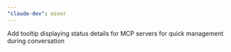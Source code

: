 ```yaml
---
"claude-dev": minor
---
```


Add tooltip displaying status details for MCP servers for quick management during conversation
